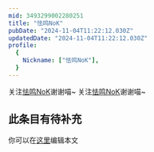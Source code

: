 ```yaml
---
mid: 3493299002280251
title: "怯鸣NoK"
pubDate: "2024-11-04T11:22:12.030Z"
updatedDate: "2024-11-04T11:22:12.030Z"
profile:
  {
    Nickname: ["怯鸣NoK"],
  }
---
```


关注[怯鸣NoK](https://space.bilibili.com/3493299002280251)谢谢喵~ 关注[怯鸣NoK](https://space.bilibili.com/3493299002280251)谢谢喵~

## 此条目有待补充
你可以在[这里](https://github.com/Yuhanawa/VTuber.ICU/edit/master/src/content/v/怯鸣NoK/index.md)编辑本文
